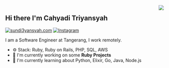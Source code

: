 <img align="right" src="https://github-readme-stats.vercel.app/api?username=SunDi3yansyah&show_icons=true"> 

## Hi there I'm Cahyadi Triyansyah

[![sundi3yansyah.com](https://img.shields.io/static/v1?label=sundi3yansyah.com&message=%20&color=yellow&logo=&style=flat-square&logoColor=white)](https://sundi3yansyah.com)
[![Instagram](https://img.shields.io/static/v1?label=Instagram&message=%20&color=orange&logo=Instagram&style=flat-square&logoColor=white)](https://www.instagram.com/SunDi3yansyah/)

I am a Software Engineer at Tangerang, I work remotely.

- ⚙️ Stack: Ruby, Ruby on Rails, PHP, SQL, AWS
- 🏢 I'm currently working on some **Ruby Projects**
- 🌱 I'm currently learning about Python, Elixir, Go, Java, Node.js
